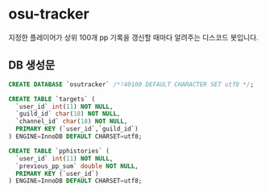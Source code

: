 # osu-tracker
지정한 플레이어가 상위 100개 pp 기록을 갱신할 때마다 알려주는 디스코드 봇입니다.

## DB 생성문
```sql
CREATE DATABASE `osutracker` /*!40100 DEFAULT CHARACTER SET utf8 */;

CREATE TABLE `targets` (
  `user_id` int(11) NOT NULL,
  `guild_id` char(18) NOT NULL,
  `channel_id` char(18) NOT NULL,
  PRIMARY KEY (`user_id`,`guild_id`)
) ENGINE=InnoDB DEFAULT CHARSET=utf8;

CREATE TABLE `pphistories` (
  `user_id` int(11) NOT NULL,
  `previous_pp_sum` double NOT NULL,
  PRIMARY KEY (`user_id`)
) ENGINE=InnoDB DEFAULT CHARSET=utf8;
```
